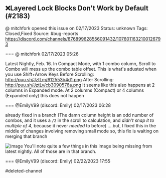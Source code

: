 ## ❌Layered Lock Blocks Don't Work by Default (#2183)
@ mitchfork opened this issue on 02/17/2023
Status: unknown
Tags: Closed,Fixed
Source: #bug-reports https://discord.com/channels/876899628556091432/1076011632100126793


=== @ mitchfork 02/17/2023 05:26

Latest Nightly, Feb. 16.  In Compact Mode, with 1 combo column, Scroll to Combo will mess up the combo table offset.  This is what's adusted when you use Shift+Arrow Keys
Before Scrolling:
http://puu.sh/JztLm/612553b4d1.png
After Scrolling:
http://puu.sh/JztLv/cb3090576a.png
It seems like this also happens at 2 columns in Expanded mode.
At 2 columns (Compact) or 4 columns (Expanded only) this does not happen

=== @EmilyV99 (discord: Emily) 02/17/2023 06:28

already fixed in a branch
(The damn column height is an odd number of combos, and it uses a `/2` in the scroll to calculation, and *didn't snap it to multiple of 4*, because it never *needed* to before)
....but, I fixed this in the middle of changes involving removing small mode
so, this fix is waiting on merging that branch

![image](https://cdn.discordapp.com/attachments/1076011632100126793/1076027630572281896/image.png?ex=65eab052&is=65d83b52&hm=fab317650cb63c86cb98adf972bf81471899c1520236156ce5eebc1562c9a1d5&)
You'll note quite a few things in this image being missing from latest nightly. All of those are in that branch.

=== @EmilyV99 (discord: Emily) 02/22/2023 17:55

#deleted-channel
